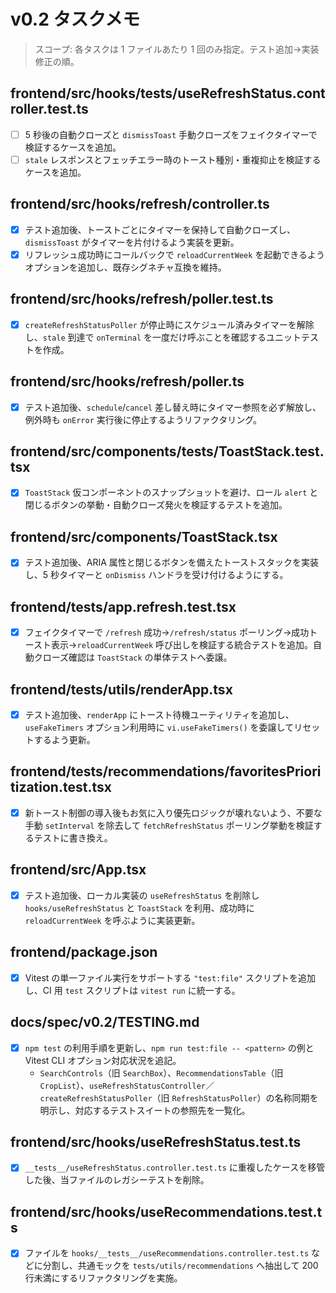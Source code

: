# v0.2 タスクメモ

> スコープ: 各タスクは 1 ファイルあたり 1 回のみ指定。テスト追加→実装修正の順。

## frontend/src/hooks/__tests__/useRefreshStatus.controller.test.ts
- [ ] 5 秒後の自動クローズと `dismissToast` 手動クローズをフェイクタイマーで検証するケースを追加。
- [ ] `stale` レスポンスとフェッチエラー時のトースト種別・重複抑止を検証するケースを追加。

## frontend/src/hooks/refresh/controller.ts
- [x] テスト追加後、トーストごとにタイマーを保持して自動クローズし、`dismissToast` がタイマーを片付けるよう実装を更新。
- [x] リフレッシュ成功時にコールバックで `reloadCurrentWeek` を起動できるようオプションを追加し、既存シグネチャ互換を維持。

## frontend/src/hooks/refresh/poller.test.ts
- [x] `createRefreshStatusPoller` が停止時にスケジュール済みタイマーを解除し、`stale` 到達で `onTerminal` を一度だけ呼ぶことを確認するユニットテストを作成。

## frontend/src/hooks/refresh/poller.ts
- [x] テスト追加後、`schedule`/`cancel` 差し替え時にタイマー参照を必ず解放し、例外時も `onError` 実行後に停止するようリファクタリング。

## frontend/src/components/__tests__/ToastStack.test.tsx
- [x] `ToastStack` 仮コンポーネントのスナップショットを避け、ロール `alert` と閉じるボタンの挙動・自動クローズ発火を検証するテストを追加。

## frontend/src/components/ToastStack.tsx
- [x] テスト追加後、ARIA 属性と閉じるボタンを備えたトーストスタックを実装し、5 秒タイマーと `onDismiss` ハンドラを受け付けるようにする。

## frontend/tests/app.refresh.test.tsx
- [x] フェイクタイマーで `/refresh` 成功→`/refresh/status` ポーリング→成功トースト表示→`reloadCurrentWeek` 呼び出しを検証する統合テストを追加。自動クローズ確認は `ToastStack` の単体テストへ委譲。

## frontend/tests/utils/renderApp.tsx
- [x] テスト追加後、`renderApp` にトースト待機ユーティリティを追加し、`useFakeTimers` オプション利用時に `vi.useFakeTimers()` を委譲してリセットするよう更新。

## frontend/tests/recommendations/favoritesPrioritization.test.tsx
- [x] 新トースト制御の導入後もお気に入り優先ロジックが壊れないよう、不要な手動 `setInterval` を除去して `fetchRefreshStatus` ポーリング挙動を検証するテストに書き換え。

## frontend/src/App.tsx
- [x] テスト追加後、ローカル実装の `useRefreshStatus` を削除し `hooks/useRefreshStatus` と `ToastStack` を利用、成功時に `reloadCurrentWeek` を呼ぶように実装更新。

## frontend/package.json
- [x] Vitest の単一ファイル実行をサポートする `"test:file"` スクリプトを追加し、CI 用 `test` スクリプトは `vitest run` に統一する。

## docs/spec/v0.2/TESTING.md
- [x] `npm test` の利用手順を更新し、`npm run test:file -- <pattern>` の例と Vitest CLI オプション対応状況を追記。
  - `SearchControls`（旧 `SearchBox`）、`RecommendationsTable`（旧 `CropList`）、`useRefreshStatusController`／`createRefreshStatusPoller`（旧 `RefreshStatusPoller`）の名称同期を明示し、対応するテストスイートの参照先を一覧化。

## frontend/src/hooks/useRefreshStatus.test.ts
- [x] `__tests__/useRefreshStatus.controller.test.ts` に重複したケースを移管した後、当ファイルのレガシーテストを削除。

## frontend/src/hooks/useRecommendations.test.ts
- [x] ファイルを `hooks/__tests__/useRecommendations.controller.test.ts` などに分割し、共通モックを `tests/utils/recommendations` へ抽出して 200 行未満にするリファクタリングを実施。
